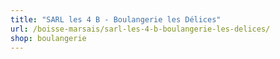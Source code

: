 ```yaml
---
title: "SARL les 4 B - Boulangerie les Délices"
url: /boisse-marsais/sarl-les-4-b-boulangerie-les-delices/
shop: boulangerie
---
```

